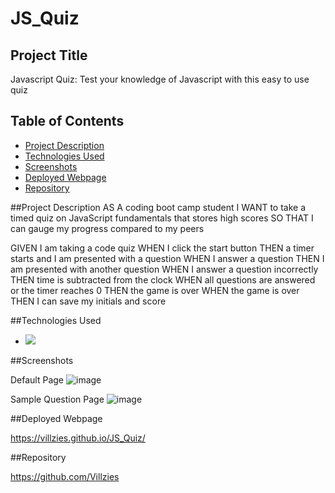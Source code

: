 # JS_Quiz

## Project Title
Javascript Quiz: Test your knowledge of Javascript with this easy to use quiz

## Table of Contents

- [Project Description](#project-description)
- [Technologies Used](#technologies-used)
- [Screenshots](#screenshots)
- [Deployed Webpage](#deployed-webpage)
- [Repository](#repository)

##Project Description
AS A coding boot camp student
I WANT to take a timed quiz on JavaScript fundamentals that stores high scores
SO THAT I can gauge my progress compared to my peers

GIVEN I am taking a code quiz
WHEN I click the start button
THEN a timer starts and I am presented with a question
WHEN I answer a question
THEN I am presented with another question
WHEN I answer a question incorrectly
THEN time is subtracted from the clock
WHEN all questions are answered or the timer reaches 0
THEN the game is over
WHEN the game is over
THEN I can save my initials and score

##Technologies Used

- ![](https://img.shields.io/badge/Bulma%20v0.9.4-white?logo=Bulma)

##Screenshots

Default Page ![image](https://github.com/Villzies/JS_Quiz_Redeux/assets/135443479/467dc53c-c3e7-4a24-92e0-4acd5920e275)


Sample Question Page ![image](https://github.com/Villzies/JS_Quiz_Redeux/assets/135443479/46face1c-67c5-457f-bb52-dd6f88001abf)

##Deployed Webpage

https://villzies.github.io/JS_Quiz/

##Repository

https://github.com/Villzies
